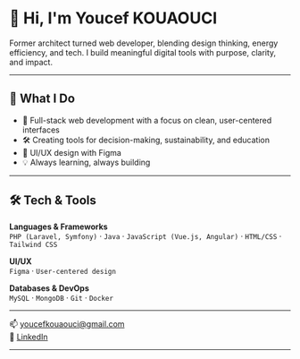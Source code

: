 # 👋 Hi, I'm Youcef KOUAOUCI

Former architect turned web developer, blending design thinking, energy efficiency, and tech. I build meaningful digital tools with purpose, clarity, and impact.

---

## 🚀 What I Do

- 🌱 Full-stack web development with a focus on clean, user-centered interfaces  
- 🛠️ Creating tools for decision-making, sustainability, and education  
- 🎨 UI/UX design with Figma  
- 💡 Always learning, always building

---

## 🛠️ Tech & Tools

**Languages & Frameworks**  
`PHP (Laravel, Symfony)` · `Java` · `JavaScript (Vue.js, Angular)` · `HTML/CSS` · `Tailwind CSS`

**UI/UX**  
`Figma` · `User-centered design`

**Databases & DevOps**  
`MySQL` · `MongoDB` · `Git` · `Docker`

---

📫 [youcefkouaouci@gmail.com](mailto:youcefkouaouci@gmail.com)  
🔗 [LinkedIn](https://www.linkedin.com/in/youcef-kouaouci)

---
